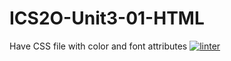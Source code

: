 # ICS2O-Unit3-01-HTML
Have CSS file with color and font attributes
[![linter](https://github.com/Marko-Milijevic/ICS2O-Unit3-01-HTML/workflows/linter/badge.svg)](https://github.com/marketplace/actions/super-linter)

